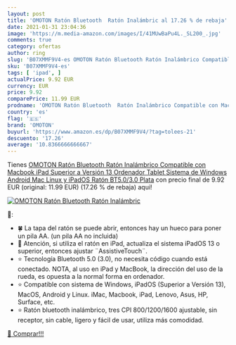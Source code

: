 ```yaml
---
layout: post
title: 'OMOTON Ratón Bluetooth  Ratón Inalámbric al 17.26 % de rebaja'
date: 2021-01-31 23:04:36
image: 'https://m.media-amazon.com/images/I/41MUwBaPu4L._SL200_.jpg'
comments: true
category: ofertas
author: ring
slug: 'B07XMMF9V4-es OMOTON Ratón Bluetooth Ratón Inalámbrico Compatible con...'
sku: 'B07XMMF9V4-es'
tags: [ 'ipad', ]
actualPrice: 9.92 EUR
currency: EUR
price: 9.92
comparePrice: 11.99 EUR
prodname: 'OMOTON Ratón Bluetooth  Ratón Inalámbrico Compatible con Macbook  iPad  Superior a Versión 13   Ordenador  Tablet  Sistema de Windows  Android  Mac  Linux y iPadOS  Ratón BT5.0/3.0  Plata'
country: 'es'
flag: '🇪🇸'
brand: 'OMOTON'
buyurl: 'https://www.amazon.es/dp/B07XMMF9V4/?tag=tolees-21'
descuento: '17.26'
average: '10.8366666666667'
---
```


Tienes [OMOTON Ratón Bluetooth  Ratón Inalámbrico Compatible con Macbook  iPad  Superior a Versión 13   Ordenador  Tablet  Sistema de Windows  Android  Mac  Linux y iPadOS  Ratón BT5.0/3.0  Plata](https://www.amazon.es/dp/B07XMMF9V4/?tag=tolees-21) con precio final de  9.92 EUR (original: 11.99 EUR) (17.26 %  de rebaja) aqui!

[![OMOTON Ratón Bluetooth  Ratón Inalámbric](https://m.media-amazon.com/images/I/41MUwBaPu4L._SL200_.jpg)](https://www.amazon.es/dp/B07XMMF9V4/?tag=tolees-21)

🔎:

- 🍀 La tapa del ratón se puede abrir, entonces hay un hueco para poner un pila AA. (un pila AA no incluida)
- 💎 Atención, si utiliza el ratón en iPad, actualiza el sistema iPadOS 13 o superior, entonces ajustar ¨AssistiveTouch¨.
- ⭐ Tecnología Bluetooth 5.0 (3.0), no necesita código cuando está conectado. NOTA, al uso en iPad y MacBook, la dirección del uso de la rueda, es opuesta a la normal forma en ordenador.
- ⭐ Compatible con sistema de Windows, iPadOS (Superior a Versión 13), MacOS, Android y Linux. iMac, Macbook, iPad, Lenovo, Asus, HP, Surface, etc.
- ⭐ Ratón bluetooth inalámbrico, tres CPI 800/1200/1600 ajustable, sin receptor, sin cable, ligero y fácil de usar, utiliza más comodidad.

[🛒 Comprar!!!](https://www.amazon.es/dp/B07XMMF9V4/?tag=tolees-21)

